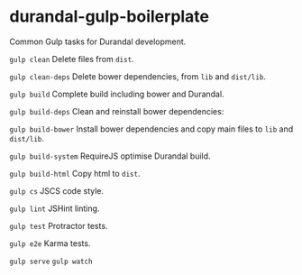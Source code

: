 # durandal-gulp-boilerplate
Common Gulp tasks for Durandal development.

`gulp clean`
Delete files from `dist`.

`gulp clean-deps`
Delete bower dependencies, from `lib` and `dist/lib`.

`gulp build`
Complete build including bower and Durandal.

`gulp build-deps`
Clean and reinstall bower dependencies:

`gulp build-bower`
Install bower dependencies and copy main files to `lib` and `dist/lib`.

`gulp build-system`
RequireJS optimise Durandal build.

`gulp build-html`
Copy html to `dist`.

`gulp cs`
JSCS code style.

`gulp lint`
JSHint linting.

`gulp test`
Protractor tests.

`gulp e2e`
Karma tests.

`gulp serve`
`gulp watch`
